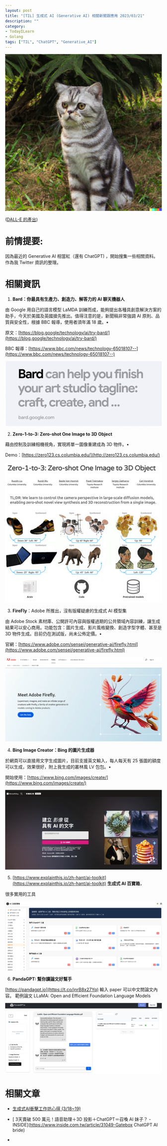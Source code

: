 ```yaml
---
layout: post
title: "[TIL] 生成式 AI (Generative AI) 相關新聞跟應用 2023/03/21"
description: ""
category: 
- TodayILearn
- Golang
tags: ["TIL", "ChatGPT", "Generative_AI"]
---
```


<img src="../images/2022/image-20230322090623824.png" alt="image-20230322090623824" style="zoom:50%;" />

([DALL-E 的產出](https://labs.openai.com/))



# 前情提要:

因為最近的 Generative AI 相當紅（還有 ChatGPT) ，開始搜集一些相關資料。作為我 Twitter 資訊的整理。



# 相關資訊



1. **Bard：你最具有生產力、創造力、解答力的 AI 聊天機器人**

由 Google 用自己的語言模型 LaMDA 訓練而成，能夠提出各種具創意解決方案的助手，今天於美國及英國搶先推出。值得注意的是，新聞稿非常強調 AI 原則、品質與安全性，根據 BBC 報導，使用者須年滿 18 歲。•	

原文：[https://blog.google/technology/ai/try-bard/](https://blog.google/technology/ai/try-bard/)	

BBC 報導：[https://www.bbc.com/news/technology-65018107--](https://www.bbc.com/news/technology-65018107--)

![image-20230322091411260](../images/2022/image-20230322091411260.png)



2. **Zero-1-to-3: Zero-shot One Image to 3D Object**

藉由控制及訓練相機視角，實現將單一圖像重建成為 3D 物件。•	

Demo：[https://zero123.cs.columbia.edu/](http://zero123.cs.columbia.edu/)

<img src="../images/2022/image-20230322091433931.png" alt="image-20230322091433931" style="zoom:50%;" />



3. **FireFly**：Adobe 所推出，沒有版權疑慮的生成式 AI 模型集

由 Adobe Stock 素材庫、公開許可內容與版權過期的公共領域內容訓練，讓生成結果可以安心商用。功能包含：圖片生成、影片風格變換、創造字型字體、甚至是 3D 物件生成。目前仍在測試版，尚未公佈定價。•	

官網：[https://www.adobe.com/sensei/generative-ai/firefly.html](https://www.adobe.com/sensei/generative-ai/firefly.html)

![image-20230322091507349](../images/2022/image-20230322091507349.png)



4. **Bing Image Creator：Bing 的圖片生成器**

於網頁可以直接用文字生成圖片，目前支援英文輸入，每人每天有 25 張圖的額度可以生成，效果很好，附上我生成的叢林風 LV 包包。•	

開始使用：[https://www.bing.com/images/create/](https://www.bing.com/images/create/)

![image-20230322091314450](../images/2022/image-20230322091314450.png)



5. [https://www.explainthis.io/zh-hant/ai-toolkit](https://www.explainthis.io/zh-hant/ai-toolkit) **生成式 AI 百寶箱**，

很多實用的工具

<img src="../images/2022/image-20230322091327980.png" alt="image-20230322091327980" style="zoom:50%;" />



6. **PandaGPT: 幫你讀論文好幫手**

[https://pandagpt.io](https://t.co/jnrB8x27Yq)   輸入 paper 可以中文問論文內容。 範例論文 LLaMA: Open and Efficient Foundation Language Models

![Image](../images/2022/FroKojdaYAEHlzE.jpeg)

# 相關文章

- [生成式AI衝擊工作坊心得 (3/18~19)](https://t.co/nvZVPa1r6S)

- [ 3天賣破 500 萬元！語音助理＋3D 投影＋ChatGPT＝召喚 AI 妹子？ - INSIDE](https://www.inside.com.tw/article/31049-Gatebox ChatGPT AI bride)

- 

  
